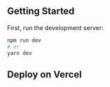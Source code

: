 ## Getting Started

First, run the development server:

```bash
npm run dev
# or
yarn dev
```

## Deploy on Vercel
